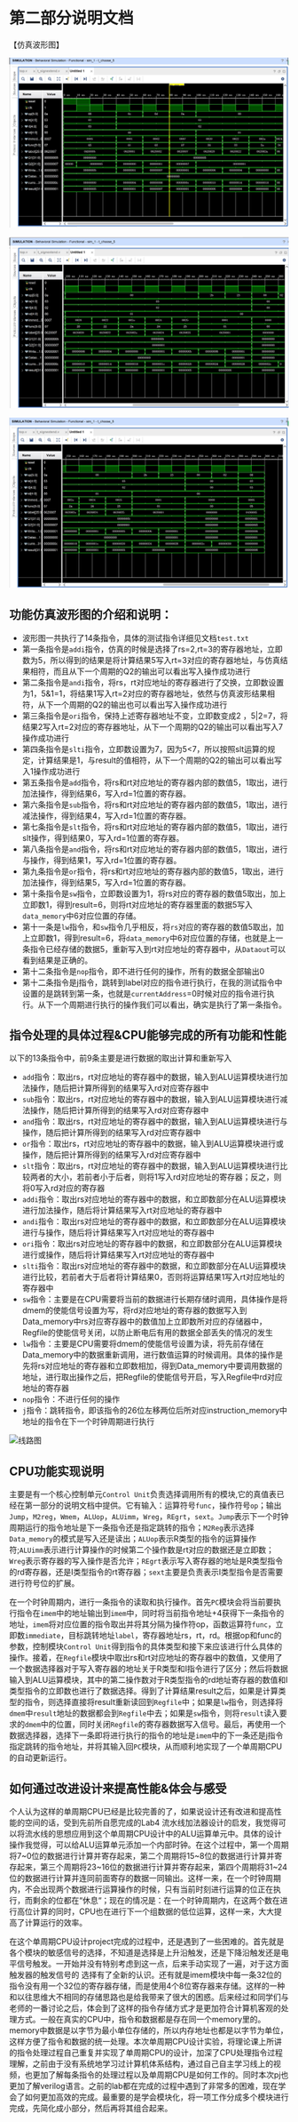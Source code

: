 # 第二部分说明文档

【仿真波形图】

![top1](screenshot\top1.jpg)

![top2](screenshot\top2.jpg)

![top3](screenshot\top3.jpg)

## 功能仿真波形图的介绍和说明：

* 波形图一共执行了14条指令，具体的测试指令详细见文档`test.txt`
* 第一条指令是`addi`指令，仿真的时候是选择了rs=2,rt=3的寄存器地址，立即数为5，所以得到的结果是将计算结果5写入rt=3对应的寄存器地址，与仿真结果相符，而且从下一个周期的Q2的输出可以看出写入操作成功进行
* 第二条指令是`andi`指令，将rs，rt对应地址的寄存器进行了交换，立即数设置为1，5&1=1，将结果1写入rt=2对应的寄存器地址，依然与仿真波形结果相符，从下一个周期的Q2的输出也可以看出写入操作成功进行
* 第三条指令是`ori`指令，保持上述寄存器地址不变，立即数变成2 ，5|2=7，将结果2写入rt=2对应的寄存器地址，从下一个周期的Q2的输出可以看出写入7操作成功进行
* 第四条指令是`slti`指令，立即数设置为7，因为5<7，所以按照slt运算的规定，计算结果是1，与result的值相符，从下一个周期的Q2的输出可以看出写入1操作成功进行
* 第五条指令是`add`指令，将rs和rt对应地址的寄存器内部的数值5，1取出，进行加法操作，得到结果6，写入rd=1位置的寄存器。
* 第六条指令是`sub`指令，将rs和rt对应地址的寄存器内部的数值5，1取出，进行减法操作，得到结果4，写入rd=1位置的寄存器。
* 第七条指令是`slt`指令，将rs和rt对应地址的寄存器内部的数值5，1取出，进行slt操作，得到结果0，写入rd=1位置的寄存器。
* 第八条指令是`and`指令，将rs和rt对应地址的寄存器内部的数值5，1取出，进行与操作，得到结果1，写入rd=1位置的寄存器。
* 第九条指令是`or`指令，将rs和rt对应地址的寄存器内部的数值5，1取出，进行加法操作，得到结果5，写入rd=1位置的寄存器。
* 第十条指令是`sw`指令，立即数设置为1，将rs对应的寄存器的数值5取出，加上立即数1，得到result=6，则将rt对应地址的寄存器里面的数据5写入`data_memory`中6对应位置的存储。
* 第十一条是`lw`指令，和`sw`指令几乎相反，将`rs`对应的寄存器的数值5取出，加上立即数1，得到result=6，将`data_memory`中6对应位置的存储，也就是上一条指令已经存储的数据5，重新写入到rt对应地址的寄存器中，从`Dataout`可以看到结果是正确的。
* 第十二条指令是`nop`指令，即不进行任何的操作，所有的数据全部输出0
* 第十二条指令是j指令，跳转到label对应的指令进行执行，在我的测试指令中设置的是跳转到第一条，也就是`currentAddress`=0时候对应的指令进行执行。从下一个周期进行执行的操作我们可以看出，确实是执行了第一条指令。

## 指令处理的具体过程&CPU能够完成的所有功能和性能

以下的13条指令中，前9条主要是进行数据的取出计算和重新写入

* `add`指令：取出rs，rt对应地址的寄存器中的数据，输入到ALU运算模块进行加法操作，随后把计算所得到的结果写入rd对应寄存器中
* `sub`指令：取出rs，rt对应地址的寄存器中的数据，输入到ALU运算模块进行减法操作，随后把计算所得到的结果写入rd对应寄存器中
* `and`指令：取出rs，rt对应地址的寄存器中的数据，输入到ALU运算模块进行与操作，随后把计算所得到的结果写入rd对应寄存器中
* `or`指令：取出rs，rt对应地址的寄存器中的数据，输入到ALU运算模块进行或操作，随后把计算所得到的结果写入rd对应寄存器中
* `slt`指令：取出rs，rt对应地址的寄存器中的数据，输入到ALU运算模块进行比较两者的大小，若前者小于后者，则将1写入rd对应地址的寄存器；反之，则将0写入rd对应的寄存器
* `addi`指令：取出rs对应地址的寄存器中的数据，和立即数部分在ALU运算模块进行加法操作，随后将计算结果写入rt对应地址的寄存器中
* `andi`指令：取出rs对应地址的寄存器中的数据，和立即数部分在ALU运算模块进行与操作，随后将计算结果写入rt对应地址的寄存器中
* `ori`指令：取出rs对应地址的寄存器中的数据，和立即数部分在ALU运算模块进行或操作，随后将计算结果写入rt对应地址的寄存器中
* `slti`指令：取出rs对应地址的寄存器中的数据，和立即数部分在ALU运算模块进行比较，若前者大于后者将计算结果0，否则将运算结果1写入rt对应地址的寄存器中
* `sw`指令：主要是在CPU需要将当前的数据进行长期存储时调用，具体操作是将dmem的使能信号设置为写，将rd对应地址的寄存器的数据写入到Data_memory中rs对应寄存器中的数值加上立即数所对应的存储器中，Regfile的使能信号关闭，以防止断电后有用的数据全部丢失的情况的发生
* `lw`指令：主要是CPU需要将dmem的使能信号设置为读，将先前存储在Data_memory中的数据重新调用，进行数值运算的时候调用。具体的操作是先将rs对应地址的寄存器和立即数相加，得到Data_memory中要调用数据的地址，进行取出操作之后，把Regfile的使能信号开启，写入Regfile中rd对应地址的寄存器
* `nop`指令：不进行任何的操作
* `j`指令：跳转指令，即该指令的26位左移两位后所对应instruction_memory中地址的指令在下一个时钟周期进行执行

![线路图 ](screenshot\线路图.jpg)

## CPU功能实现说明

主要是有一个核心控制单元`Control Unit`负责选择调用所有的模块,它的真值表已经在第一部分的说明文档中提供。它有输入：运算符号`func`，操作符号`op`；输出`Jump`，`M2reg`，`Wmem`，`ALUop`，`ALUimm`，`Wreg`，`REgrt`，`sext`。`Jump`表示下一个时钟周期运行的指令地址是下一条指令还是指定跳转的指令；`M2Reg`表示选择`Data_memory`的模式是写入还是读出；`ALUop`表示R类型的指令的运算操作符;`ALUimm`表示进行计算操作的时候第二个操作数是rt对应的数据还是立即数；`Wreg`表示寄存器的写入操作是否允许；`REgrt`表示写入寄存器的地址是R类型指令的rd寄存器，还是I类型指令的rt寄存器；`sext`主要是负责表示I类型指令是否需要进行符号位的扩展。

在一个时钟周期内，进行一条指令的读取和执行操作。首先`PC`模块会将当前要执行指令在`imem`中的地址输出到`imem`中，同时将当前指令地址+4获得下一条指令的地址，`imem`将对应位置的指令取出并将其分隔为操作符op，函数运算符`func`，立即数`immediate`，目标跳转地址`label`，寄存器地址rs，rt，rd。根据op和func的参数，控制模块`Control Unit`得到指令的具体类型和接下来应该进行什么具体的操作。接着，在`Regfile`模块中取出rs和rt对应地址的寄存器中的数值，又使用了一个数据选择器对于写入寄存器的地址关于R类型和I指令进行了区分；然后将数据输入到ALU运算模块，其中的第二操作数对于R类型指令的rd地址寄存器的数值和I类型指令的立即数也进行了数据选择。得到了计算结果result之后，如果是计算类型的指令，则选择直接将result重新读回到`Regfile`中；如果是`lw`指令，则选择将`dmem`中`result`地址的数据都会到`Regfile`中去；如果是`sw`指令，则将`result`读入要求的`dmem`中的位置，同时关闭`Regfile`的寄存器数据写入信号。最后，再使用一个数据选择器，选择下一条即将进行执行的指令的地址是`imem`中的下一条还是j指令指定跳转的指令地址，并将其输入回`PC`模块，从而顺利地实现了一个单周期CPU的自动更新运行。

## 如何通过改进设计来提高性能&体会与感受

个人认为这样的单周期CPU已经是比较完善的了，如果说设计还有改进和提高性能的空间的话，受到先前所自愿完成的Lab4 流水线加法器设计的启发，我觉得可以将流水线的思想应用到这个单周期CPU设计中的ALU运算单元中。具体的设计操作我觉得，可以给ALU运算单元添加一个内部时钟。在这个过程中，第一个周期将7~0位的数据进行计算并寄存起来，第二个周期将15~8位的数据进行计算并寄存起来，第三个周期将23~16位的数据进行计算并寄存起来，第四个周期将31~24位的数据进行计算并连同前面寄存的数据一同输出。这样一来，在一个时钟周期内，不会出现两个数据进行运算操作的时候，只有当前时刻进行运算的位正在执行，而剩余的位都在“休息“；现在的情况是：在一个时钟周期内，在这两个数在进行高位计算的同时，CPU也在进行下一个组数据的低位运算，这样一来，大大提高了计算运行的效率。

在这个单周期CPU设计project完成的过程中，还是遇到了一些困难的。首先就是各个模块的敏感信号的选择，不知道是选择是上升沿触发，还是下降沿触发还是电平信号触发。一开始并没有特别考虑到这一点，后来手动实现了一遍，对于这方面触发器的触发信号的 选择有了全新的认识。还有就是imem模块中每一条32位的指令没有用一个32位的寄存器存储，而是使用4个8位寄存器来存储。这样的一种和以往思维大不相同的存储思路也是给我带来了很大的困惑。后来经过和同学们与老师的一番讨论之后，体会到了这样的指令存储方式才是更加符合计算机客观的处理方式。一般在真实的CPU中，指令和数据都是存在同一个memory里的。memory中数据是以字节为最小单位存储的，所以内存地址也都是以字节为单位，这样方便了指令和数据的统一处理。本次单周期CPU设计实验，将理论课上所讲的指令处理过程自己重复并实现了单周期CPU的设计，加深了CPU处理指令过程理解，之前由于没有系统地学习过计算机体系结构，通过自己自主学习线上的视频，也更加了解每条指令的处理过程以及单周期CPU是如何工作的。同时本次pj也更加了解verilog语言。之前的lab都在完成的过程中遇到了非常多的困难，现在学会了如何更加高效的完成。最重要的是学会模块化，将一项工作分成多个模块进行完成，先简化成小部分，然后再将其组合起来。

